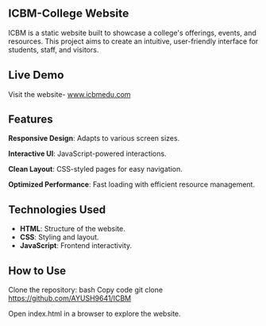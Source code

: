 ## <span style="font-size:22px">ICBM-College Website</span>

ICBM is a static website built to showcase a college's offerings, events, and resources. This project aims to create an intuitive, user-friendly interface for students, staff, and visitors.


## <span style="font-size:22px">Live Demo</span>

Visit the website- www.icbmedu.com


## Features
**Responsive Design**:  Adapts to various screen sizes.

**Interactive UI**:  JavaScript-powered interactions.

**Clean Layout**:  CSS-styled pages for easy navigation.

**Optimized Performance**:  Fast loading with efficient resource management.

## Technologies Used

- **HTML**: Structure of the website.
- **CSS**: Styling and layout.
- **JavaScript**: Frontend interactivity.

## How to Use

Clone the repository: 
bash
Copy code
git clone https://github.com/AYUSH9641/ICBM

Open index.html in a browser to explore the website.
